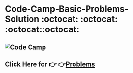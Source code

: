 # Code-Camp-Basic-Problems-Solution  :octocat: :octocat: :octocat::octocat:
## ![Code Camp](https://assets-global.website-files.com/5bb2cb16977262ab15452eba/5c2c51c24fdbba748cc5f709_Code%20Camp%20logo%20blue.svg)
## Click Here for  :point_right: :point_right:[Problems](https://bit.ly/2AOsbdX)
